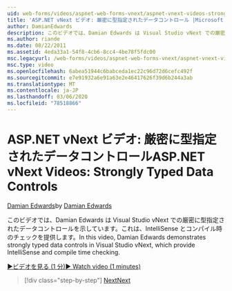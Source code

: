 ```yaml
---
uid: web-forms/videos/aspnet-web-forms-vnext/aspnet-vnext-videos-strongly-typed-data-controls
title: 'ASP.NET vNext ビデオ: 厳密に型指定されたデータコントロール |Microsoft Docs'
author: DamianEdwards
description: このビデオでは、Damian Edwards は Visual Studio vNext での厳密に型指定されたデータコントロールを示しています。これは、IntelliSense とコンパイル時のチェックを提供します。
ms.author: riande
ms.date: 08/22/2011
ms.assetid: 4eda33a1-54f8-4cb6-8cc4-4be78f5fdc00
msc.legacyurl: /web-forms/videos/aspnet-web-forms-vnext/aspnet-vnext-videos-strongly-typed-data-controls
msc.type: video
ms.openlocfilehash: 6abea51944c6babceda1ec22c96d72d6cefc492f
ms.sourcegitcommit: e7e91932a6e91a63e2e46417626f39d6b244a3ab
ms.translationtype: MT
ms.contentlocale: ja-JP
ms.lasthandoff: 03/06/2020
ms.locfileid: "78518866"
---
```

# <a name="aspnet-vnext-videos-strongly-typed-data-controls"></a><span data-ttu-id="c521a-103">ASP.NET vNext ビデオ: 厳密に型指定されたデータコントロール</span><span class="sxs-lookup"><span data-stu-id="c521a-103">ASP.NET vNext Videos: Strongly Typed Data Controls</span></span>

<span data-ttu-id="c521a-104">[Damian Edwards](https://github.com/DamianEdwards)</span><span class="sxs-lookup"><span data-stu-id="c521a-104">by [Damian Edwards](https://github.com/DamianEdwards)</span></span>

<span data-ttu-id="c521a-105">このビデオでは、Damian Edwards は Visual Studio vNext での厳密に型指定されたデータコントロールを示しています。これは、IntelliSense とコンパイル時のチェックを提供します。</span><span class="sxs-lookup"><span data-stu-id="c521a-105">In this video, Damian Edwards demonstrates strongly typed data controls in Visual Studio vNext, which provide IntelliSense and compile time checking.</span></span>

[<span data-ttu-id="c521a-106">&#9654;ビデオを見る (1 分)</span><span class="sxs-lookup"><span data-stu-id="c521a-106">&#9654; Watch video (1 minutes)</span></span>](https://channel9.msdn.com/Blogs/ASP-NET-Site-Videos/aspnet-vnext-videos-strongly-typed-data-controls)

> [!div class="step-by-step"]
> [<span data-ttu-id="c521a-107">Next</span><span class="sxs-lookup"><span data-stu-id="c521a-107">Next</span></span>](aspnet-vnext-videos-model-binding-part-1-selecting-data.md)
